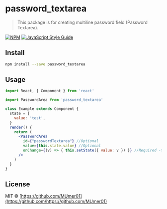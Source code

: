 # password_textarea

> This package is for creating multiline password field (Password Textarea).

[![NPM](https://img.shields.io/npm/v/password_textarea.svg)](https://www.npmjs.com/package/password_textarea) [![JavaScript Style Guide](https://img.shields.io/badge/code_style-standard-brightgreen.svg)](https://standardjs.com)

## Install

```bash
npm install --save password_textarea
```

## Usage

```jsx
import React, { Component } from 'react'

import PasswordArea from 'password_textarea'

class Example extends Component {
  state = {
    value: 'test',
  }
  render() {
    return (
      <PasswordArea 
        id={"passwordTextarea"} //Optional
        value={this.state.value} //Optional
        onChange={(v) => { this.setState({ value: v }) }} //Required -> onChange function which return new value.
      />
    )
  }
}

```

## License

MIT © [https://github.com/MUmer01](https://github.com/https://github.com/MUmer01)

